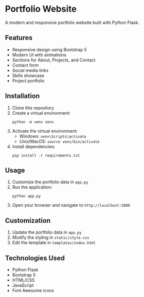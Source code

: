 # Portfolio Website

A modern and responsive portfolio website built with Python Flask.

## Features

- Responsive design using Bootstrap 5
- Modern UI with animations
- Sections for About, Projects, and Contact
- Contact form
- Social media links
- Skills showcase
- Project portfolio

## Installation

1. Clone this repository
2. Create a virtual environment:
   ```
   python -m venv venv
   ```
3. Activate the virtual environment:
   - Windows: `venv\Scripts\activate`
   - Unix/MacOS: `source venv/bin/activate`
4. Install dependencies:
   ```
   pip install -r requirements.txt
   ```

## Usage

1. Customize the portfolio data in `app.py`
2. Run the application:
   ```
   python app.py
   ```
3. Open your browser and navigate to `http://localhost:5000`

## Customization

1. Update the portfolio data in `app.py`
2. Modify the styling in `static/style.css`
3. Edit the template in `templates/index.html`

## Technologies Used

- Python Flask
- Bootstrap 5
- HTML/CSS
- JavaScript
- Font Awesome icons

